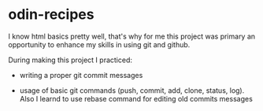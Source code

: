 # odin-recipes
I know html basics pretty well, that's why for me this project was primary an opportunity to enhance my skills in using git and github.

During making this project I practiced:

- writing a proper git commit messages

- usage of basic git commands (push, commit, add, clone, status, log).
Also I learnd to use rebase command for editing old commits messages
